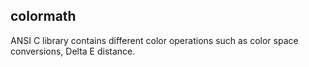 colormath
----------------------------

ANSI C library contains different color operations such as color space conversions, Delta E distance.
